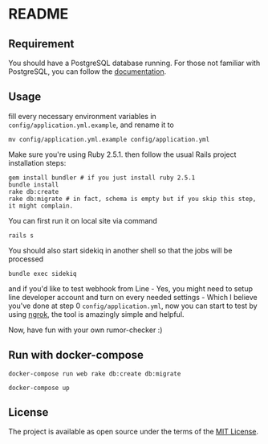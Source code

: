 # README

## Requirement

You should have a PostgreSQL database running. For those not familiar with PostgreSQL, you can follow the [documentation](https://www.postgresql.org/docs/12/server-start.html).

## Usage

fill every necessary environment variables in `config/application.yml.example`, and rename it to

```
mv config/application.yml.example config/application.yml
```

Make sure you're using Ruby 2.5.1.
then follow the usual Rails project installation steps:

```
gem install bundler # if you just install ruby 2.5.1
bundle install
rake db:create
rake db:migrate # in fact, schema is empty but if you skip this step, it might complain.
```

You can first run it on local site via command

```
rails s
```

You should also start sidekiq in another shell so that the jobs will be processed

```
bundle exec sidekiq
``` 

and if you'd like to test webhook from Line - Yes, you might need to setup line developer account and turn on every needed settings - Which I believe you've done at step 0 `config/application.yml`, now you can start to test by using [ngrok](https://ngrok.com/), the tool is amazingly simple and helpful.

Now, have fun with your own rumor-checker :)


## Run with docker-compose
```
docker-compose run web rake db:create db:migrate
```
```
docker-compose up
```
## License

The project is available as open source under the terms of the [MIT License](https://opensource.org/licenses/MIT).
